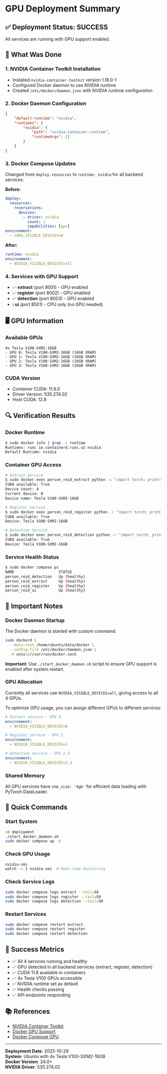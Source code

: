 # GPU Deployment Summary

## ✅ Deployment Status: SUCCESS

All services are running with GPU support enabled.

## 🎯 What Was Done

### 1. NVIDIA Container Toolkit Installation
- Installed `nvidia-container-toolkit` version 1.18.0-1
- Configured Docker daemon to use NVIDIA runtime
- Created `/etc/docker/daemon.json` with NVIDIA runtime configuration

### 2. Docker Daemon Configuration
```json
{
    "default-runtime": "nvidia",
    "runtimes": {
        "nvidia": {
            "path": "nvidia-container-runtime",
            "runtimeArgs": []
        }
    }
}
```

### 3. Docker Compose Updates
Changed from `deploy.resources` to `runtime: nvidia` for all backend services:

**Before:**
```yaml
deploy:
  resources:
    reservations:
      devices:
        - driver: nvidia
          count: 1
          capabilities: [gpu]
environment:
  - CUDA_VISIBLE_DEVICES=0
```

**After:**
```yaml
runtime: nvidia
environment:
  - NVIDIA_VISIBLE_DEVICES=all
```

### 4. Services with GPU Support
- ✅ **extract** (port 8001) - GPU enabled
- ✅ **register** (port 8002) - GPU enabled  
- ✅ **detection** (port 8003) - GPU enabled
- ℹ️ **ui** (port 8501) - CPU only (no GPU needed)

## 🖥️ GPU Information

### Available GPUs
```
4x Tesla V100-SXM2-16GB
- GPU 0: Tesla V100-SXM2-16GB (16GB VRAM)
- GPU 1: Tesla V100-SXM2-16GB (16GB VRAM)
- GPU 2: Tesla V100-SXM2-16GB (16GB VRAM)
- GPU 3: Tesla V100-SXM2-16GB (16GB VRAM)
```

### CUDA Version
- Container CUDA: 11.8.0
- Driver Version: 535.274.02
- Host CUDA: 12.8

## 🔍 Verification Results

### Docker Runtime
```bash
$ sudo docker info | grep -i runtime
Runtimes: runc io.containerd.runc.v2 nvidia
Default Runtime: nvidia
```

### Container GPU Access
```bash
# Extract Service
$ sudo docker exec person_reid_extract python -c "import torch; print(torch.cuda.is_available())"
CUDA available: True
Device count: 4
Current device: 0
Device name: Tesla V100-SXM2-16GB

# Register Service
$ sudo docker exec person_reid_register python -c "import torch; print(torch.cuda.is_available())"
CUDA available: True
Device: Tesla V100-SXM2-16GB

# Detection Service
$ sudo docker exec person_reid_detection python -c "import torch; print(torch.cuda.is_available())"
CUDA available: True
Device: Tesla V100-SXM2-16GB
```

### Service Health Status
```bash
$ sudo docker compose ps
NAME                    STATUS
person_reid_detection   Up (healthy)
person_reid_extract     Up (healthy)
person_reid_register    Up (healthy)
person_reid_ui          Up (healthy)
```

## 📝 Important Notes

### Docker Daemon Startup
The Docker daemon is started with custom command:
```bash
sudo dockerd \
  --data-root /home/ubuntu/data/docker \
  --config-file /etc/docker/daemon.json \
  -H unix:///var/run/docker.sock
```

**Important**: Use `./start_docker_daemon.sh` script to ensure GPU support is enabled after system restart.

### GPU Allocation
Currently all services use `NVIDIA_VISIBLE_DEVICES=all`, giving access to all 4 GPUs.

To optimize GPU usage, you can assign different GPUs to different services:
```yaml
# Extract service - GPU 0
environment:
  - NVIDIA_VISIBLE_DEVICES=0

# Register service - GPU 1  
environment:
  - NVIDIA_VISIBLE_DEVICES=1

# Detection service - GPU 2,3
environment:
  - NVIDIA_VISIBLE_DEVICES=2,3
```

### Shared Memory
All GPU services have `shm_size: '4gb'` for efficient data loading with PyTorch DataLoader.

## 🚀 Quick Commands

### Start System
```bash
cd deployment
./start_docker_daemon.sh
sudo docker compose up -d
```

### Check GPU Usage
```bash
nvidia-smi
watch -n 1 nvidia-smi  # Real-time monitoring
```

### Check Service Logs
```bash
sudo docker compose logs extract --tail=50
sudo docker compose logs register --tail=50
sudo docker compose logs detection --tail=50
```

### Restart Services
```bash
sudo docker compose restart extract
sudo docker compose restart register
sudo docker compose restart detection
```

## 🎉 Success Metrics

- ✅ All 4 services running and healthy
- ✅ GPU detected in all backend services (extract, register, detection)
- ✅ CUDA 11.8 available in containers
- ✅ 4x Tesla V100 GPUs accessible
- ✅ NVIDIA runtime set as default
- ✅ Health checks passing
- ✅ API endpoints responding

## 📚 References

- [NVIDIA Container Toolkit](https://docs.nvidia.com/datacenter/cloud-native/container-toolkit/install-guide.html)
- [Docker GPU Support](https://docs.docker.com/config/containers/resource_constraints/#gpu)
- [Docker Compose GPU](https://docs.docker.com/compose/gpu-support/)

---

**Deployment Date**: 2025-10-29  
**System**: Ubuntu with 4x Tesla V100-SXM2-16GB  
**Docker Version**: 24.0+  
**NVIDIA Driver**: 535.274.02

